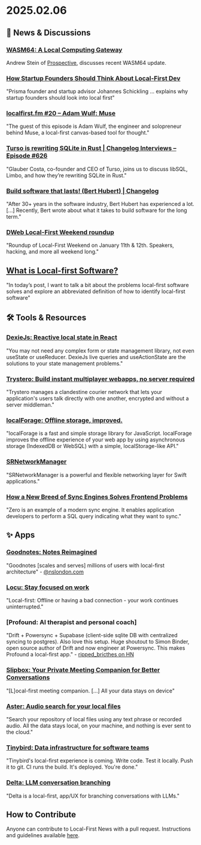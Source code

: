 # 2025.02.06

## 📰 News & Discussions

### [WASM64: A Local Computing Gateway](https://prospective.co/blog/wasm64-a-local-computing-gateway)
Andrew Stein of [Prospective](https://prospective.co), discusses recent WASM64 update.

### [How Startup Founders Should Think About Local-First Dev](https://www.heavybit.com/library/article/local-first-for-startups)
"Prisma founder and startup advisor Johannes Schickling ... explains why startup founders should look into local first"

### [localfirst.fm #20 – Adam Wulf: Muse](https://www.localfirst.fm/20)
"The guest of this episode is Adam Wulf, the engineer and solopreneur behind Muse, a local-first canvas-based tool for thought."

### [Turso is rewriting SQLite in Rust | Changelog Interviews – Episode #626](https://changelog.com/podcast/626)
"Glauber Costa, co-founder and CEO of Turso, joins us to discuss libSQL, Limbo, and how they’re rewriting SQLite in Rust."

### [Build software that lasts! (Bert Hubert) | Changelog](https://www.youtube.com/watch?v=5ZyzeeYZgeM&t=1296s)
"After 30+ years in the software industry, Bert Hubert has experienced a lot. [...] Recently, Bert wrote about what it takes to build software for the long term."

### [DWeb Local-First Weekend roundup](https://dwebyvr.org/dweb-local-first-weekend-roundup-2/)
"Roundup of Local-First Weekend on January 11th & 12th. Speakers, hacking, and more all weekend long."

## [What is Local-first Software?](https://mikezornek.com/posts/2025/2/what-is-local-first-software/)
"In today’s post, I want to talk a bit about the problems local-first software solves and explore an abbreviated definition of how to identify local-first software"


## 🛠️ Tools & Resources

### [DexieJs: Reactive local state in React](https://www.typeonce.dev/article/dexie-js-reactive-local-state-in-react)
"You may not need any complex form or state management library, not even useState or useReducer. DexieJs live queries and useActionState are the solutions to your state management problems."

### [Trystero: Build instant multiplayer webapps, no server required](https://github.com/dmotz/trystero)
"Trystero manages a clandestine courier network that lets your application's users talk directly with one another, encrypted and without a server middleman."

### [localForage: Offline storage, improved.](https://github.com/localForage/localForage)
"localForage is a fast and simple storage library for JavaScript. localForage improves the offline experience of your web app by using asynchronous storage (IndexedDB or WebSQL) with a simple, localStorage-like API."

### [SRNetworkManager](https://github.com/siamakrostami/SRNetworkManager)
"SRNetworkManager is a powerful and flexible networking layer for Swift applications."

### [How a New Breed of Sync Engines Solves Frontend Problems](https://thenewstack.io/how-a-new-breed-of-sync-engines-solves-frontend-problems/)
"Zero is an example of a modern sync engine. It enables application developers to perform a SQL query indicating what they want to sync."


## ✨ Apps

### [Goodnotes: Notes Reimagined](https://www.goodnotes.com/)
"Goodnotes [scales and serves] millions of users with local-first architecture" - [@nslondon.com](https://bsky.app/profile/nslondon.com/post/3lgx75cumts23)

### [Locu: Stay focused on work](https://www.locu.app/)
"Local-first: Offline or having a bad connection - your work continues uninterrupted."

### [Profound: AI therapist and personal coach]
"Drift + Powersync + Supabase (client-side sqlite DB with centralized syncing to postgres). Also love this setup. Huge shoutout to Simon Binder, open source author of Drift and now engineer at Powersync. This makes Profound a local-first app." - [ripped_bricthes on HN](https://news.ycombinator.com/item?id=42911658)

### [Slipbox: Your Private Meeting Companion for Better Conversations](https://www.slipbox.ai/)
"[L]ocal-first meeting companion. [...] All your data stays on device"

### [Aster: Audio search for your local files](https://asteraudio.app/)
"Search your repository of local files using any text phrase or recorded audio. All the data stays local, on your machine, and nothing is ever sent to the cloud."

### [Tinybird: Data infrastructure for software teams](https://www.tinybird.co/blog-posts/tinybird-is-local-first)
"Tinybird's local-first experience is coming. Write code. Test it locally. Push it to git. CI runs the build. It's deployed. You're done."

### [Delta: LLM conversation branching](https://github.com/danielcorin/delta)
"Delta is a local-first, app/UX for branching conversations with LLMs."


## How to Contribute
Anyone can contribute to Local-First News with a pull request. Instructions and guidelines available [here](https://github.com/localfirstnews/localfirstnews).
